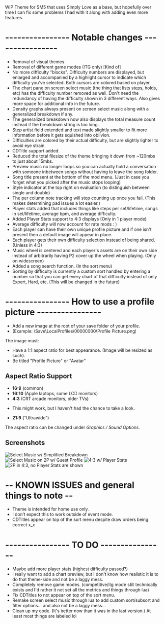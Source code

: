 WIP Theme for SM5 that uses Simply Love as a base, but hopefully over time I can fix some problems I had with it along with adding even more features.

# ---------------- Notable changes ----------------

- Removal of visual themes
- Removal of different game modes (ITG only) [Kind of]
- No more difficulty "blocks". Difficulty numbers are displayed, but enlarged and accompanied by a highlight cursor to indicate which difficulty you've selected. Both cursors are colored based on player.
- The chart pane on screen select music (the thing that lists steps, holds, etc) has the difficulty number removed as well. Don't need the redundancy of having the difficulty shown in 3 different ways. Also gives more space for additional info in the future.
- Density graphs always present on screen select music along with a generalized breakdown if any.
- The generalized breakdown now also displays the total measure count instead if the breakdown string is too long.
- Step artist field extended and text made slightly smaller to fit more information before it gets squished into oblivion.
- Difficulties are colored by their actual difficulty, but are slightly lighter to avoid eye strain.
- CDTitle support added.
- Reduced the total filesize of the theme bringing it down from ~120mbs to just about 15mbs.
- Preview music no longer loops so you can actually hold a conversation with someone inbetween songs without having to leave the song folder.
- Song title present at the bottom of the mod menu. (Just in case you forget what you picked after the music stops looping)
- Style indicator at the top right on evaluation (to distinguish between single and double)
- The per column note tracking will stop counting up once you fail. (This makes determining pad issues a lot easier.)
- Player stats added that includes things like steps per set/lifetime, songs in set/lifetime, average bpm, and average difficulty.
- Added Player Stats support to 4:3 displays (Only in 1 player mode)
- Average difficulty will now account for rate mods : )
- Each player can have their own unique profile picture and if one isn't present then a default image will appear in place.
- Each player gets their own difficulty selection instead of being shared. (Unless in 4:3)
- Music wheel is centered and each player's assets are on their own side instead of arbitrarily having P2 cover up the wheel when playing. (Only on widescreen)
- Added a song search function. (In the sort menu)
- Sorting by difficulty is currently a custom sort handled by entering a number so that you can get every chart of that difficulty instead of only Expert, Hard, etc. (This will be changed in the future)

# ---------------- How to use a profile picture ----------------

- Add a new image at the root of your save folder of your profile.
- (Example: \Save\LocalProfiles\00000000\Profile Picture.png)

The image must:
- Have a 1:1 aspect ratio for best appearance. (Image will be resized as such).
- Be titled "Profile Picture" or "Avatar"

## Aspect Ratio Support

  * <strong>16:9</strong> (common)
  * <strong>16:10</strong> (Apple laptops, some LCD monitors)
  * <strong>4:3</strong> (CRT arcade monitors, older TVs)
  
 - This might work, but I haven't had the chance to take a look.
  * <strong>21:9</strong> ("Ultrawide")

The aspect ratio can be changed under *Graphics / Sound Options*.

## Screenshots
![Select Music w/ Simplified Breakdown](https://i.imgur.com/uvBeh6u.png)
![Select Music on 2P w/ Guest Profile](https://i.imgur.com/2vOx8MP.png)
![4:3 w/ Player Stats](https://i.imgur.com/1Y9l8nC.jpg)
![2P in 4:3, no Player Stats are shown](https://i.imgur.com/07HFW5f.png)


# -- KNOWN ISSUES and general things to note --
- Theme is intended for home use only.
- I don't expect this to work outside of event mode.
- CDTitles appear on top of the sort menu despite draw orders being correct x_x

# ---------------- TO DO ----------------
- Maybe add more player stats (highest difficulty passed?)
- I really want to add a chart preview, but I don't know how realistic it is to do that theme-side and not be a laggy mess.
- Completely remove game modes. (competitive/itg mode still technically exists and I'd rather it not set all the metrics and things through lua)
- Fix CDTitles to not appear on top of the sort menu.
- Remake screen select music through lua to add custom sort/subsort and filter options... and also not be a laggy mess...
- Clean up my code. (It's better now than it was in the last version.) At least most things are labeled lol
